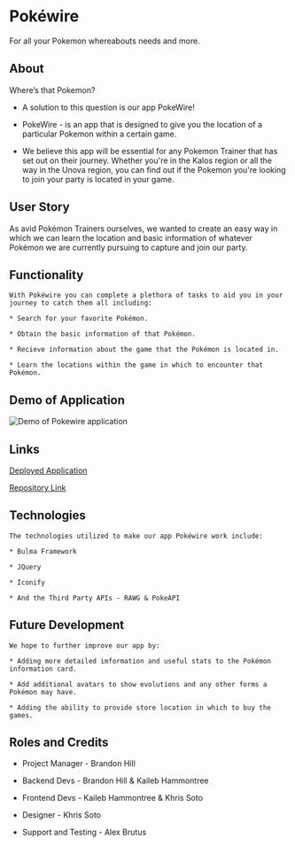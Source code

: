 
# Pokéwire

For all your Pokemon whereabouts needs and more.

## About

Where’s that Pokemon?

* A solution to this question is our app PokeWire!

* PokeWire - is an app that is designed to give you the location of a particular Pokemon within a certain game.

* We believe this app will be essential for any Pokemon Trainer that has set out on their journey. Whether you're in the Kalos region or all the way in the Unova region, you can find out if the Pokemon you're looking to join your party is located in your game.

## User Story 
 
 As avid Pokémon Trainers ourselves, we wanted to create an easy way in which we can learn the location and basic information of whatever Pokémon we are currently pursuing to capture and join our party.

## Functionality
```
With Pokéwire you can complete a plethora of tasks to aid you in your journey to catch them all including:

* Search for your favorite Pokémon.

* Obtain the basic information of that Pokémon.

* Recieve information about the game that the Pokémon is located in.

* Learn the locations within the game in which to encounter that Pokémon.
```

## Demo of Application

![Demo of Pokewire application](../pokewire/assets/images/Pok%C3%A9WireDemo.gif)

## Links

[Deployed Application](URL)

[Repository Link](https://github.com/LuckySal/pokewire)

 ## Technologies
 ```
 The technologies utilized to make our app Pokéwire work include:
 
* Bulma Framework

* JQuery

* Iconify

* And the Third Party APIs - RAWG & PokeAPI
```

## Future Development
```
We hope to further improve our app by:

* Adding more detailed imformation and useful stats to the Pokémon information card.

* Add additional avatars to show evolutions and any other forms a Pokémon may have.

* Adding the ability to provide store location in which to buy the games.
```


## Roles and Credits

* Project Manager - Brandon Hill

* Backend Devs - Brandon Hill & Kaileb Hammontree

* Frontend Devs - Kaileb Hammontree & Khris Soto

* Designer - Khris Soto

* Support and Testing - Alex Brutus

